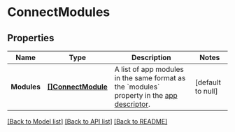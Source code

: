 # ConnectModules

## Properties
Name | Type | Description | Notes
------------ | ------------- | ------------- | -------------
**Modules** | [**[]ConnectModule**](ConnectModule.md) | A list of app modules in the same format as the &#x60;modules&#x60; property in the [app descriptor](https://developer.atlassian.com/cloud/jira/platform/app-descriptor/). | [default to null]

[[Back to Model list]](../README.md#documentation-for-models) [[Back to API list]](../README.md#documentation-for-api-endpoints) [[Back to README]](../README.md)

